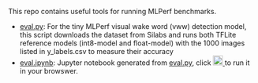 This repo contains useful tools for running MLPerf benchmarks.
- [eval.py](eval.py): For the tiny MLPerf visual wake word (vww) detection model, this script downloads the dataset from Silabs and runs both TFLite reference models (int8-model and float-model) with the 1000 images listed in y_labels.csv to measure their accuracy
- [eval.ipynb](eval.ipynb): Jupyter notebook generated from [eval.py](eval.py), click  <a href="https://colab.research.google.com/github/OpenMachine-ai/mlperf-tools/blob/main/eval.ipynb"> <img src="https://colab.research.google.com/assets/colab-badge.svg" alt="Colab" height="20"> </a> to run it in your browswer.
